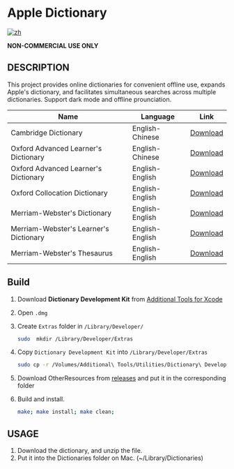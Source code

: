 # Apple Dictionary

[![zh](https://img.shields.io/badge/lang-%E4%B8%AD%E6%96%87-blue)](https://github.com/wayneclub/Apple-Dictionary/blob/main/README.zh-Hant.md)

**NON-COMMERCIAL USE ONLY**

## DESCRIPTION

This project provides online dictionaries for convenient offline use, expands Apple's dictionary, and facilitates simultaneous searches across multiple dictionaries. Support dark mode and offline prounciation.

| Name                                   | Language        | Link |
| -------------------------------------- | --------------- | ------ |
| Cambridge Dictionary                   | English-Chinese | [Download](https://1drv.ms/u/s!AnPUuUreZmM0jwygFPsOI-Ebo6i0?e=Uhrdnw) |
| Oxford Advanced Learner's Dictionary   | English-Chinese | [Download](https://1drv.ms/u/s!AnPUuUreZmM0jw2GNGjvFocBHAGS?e=V23eVy) |
| Oxford Advanced Learner's Dictionary   | English-English | [Download](https://1drv.ms/u/s!AnPUuUreZmM0mD4pbJoyUtuvi3tD?e=BAIwJF) |
| Oxford Collocation Dictionary          | English-English | [Download](https://1drv.ms/u/s!AnPUuUreZmM0mDrH2o-RKD056uYz?e=nhcwvD) |
| Merriam-Webster's Dictionary           | English-English | [Download](https://1drv.ms/u/s!AnPUuUreZmM0mD3mp7XrG-ZJfBlI?e=5PPSnR) |
| Merriam-Webster's Learner's Dictionary | English-English | [Download](https://1drv.ms/u/s!AnPUuUreZmM0mDxO0Z6BKMXOiUk8?e=kXayDd) |
| Merriam-Webster's Thesaurus            | English-English | [Download](https://1drv.ms/u/s!AnPUuUreZmM0mDuxACUgzFc_5ioz?e=IXG30X) |

## Build

1. Download **Dictionary Development Kit** from [Additional Tools for Xcode](https://developer.apple.com/download/all/)

2. Open `.dmg`

3. Create `Extras` folder in `/Library/Developer/`

    ```bash
    sudo  mkdir /Library/Developer/Extras
    ```

4. Copy `Dictionary Development Kit` into `/Library/Developer/Extras`

    ```bash
    sudo cp -r /Volumes/Additional\ Tools/Utilities/Dictionary\ Development\ Kit /Library/Developer/Extras
    ```

5. Download OtherResources from [releases](https://github.com/wayneclub/Apple-Dictionary/releases) and put it in the corresponding folder

6. Build and install.

    ```bash
    make; make install; make clean;
    ```

## USAGE

1. Download the dictionary, and unzip the file.
2. Put it into the Dictionaries folder on Mac. (~/Library/Dictionaries)
